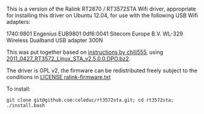 This is a version of the Ralink RT2870 / RT3572STA Wifi driver, appropriate for installing this driver on Ubuntu 12.04, for use with the following USB Wifi adapters:

  1740:9801 Engenius EUB9801
  0df6:0041 Sitecom Europe B.V. WL-329 Wireless Dualband USB adapter 300N

This was put together based on [instructions by chili555](http://ubuntuforums.org/showthread.php?t=1659230), using [2011_0427_RT3572_Linux_STA_v2.5.0.0.DPO.bz2](http://www.ralinkgech.com/en/04_support/license.php?sn=5017).

The driver is GPL v2, the firmware can be redistributed freely subject to the conditions in [LICENSE ralink-firmware.txt](https://raw.github.com/celeduc/rt3572sta/master/LICENSE%20ralink-firmware.txt)

To install:

    git clone git@github.com:celeduc/rt3572sta.git; cd rt3572sta; ./install.bash
